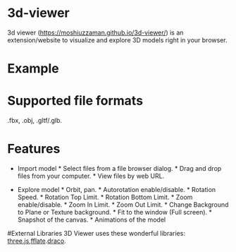 # 3d-viewer

3d viewer (https://moshiuzzaman.github.io/3d-viewer/) is an extension/website to visualize and explore 3D models right in your browser.

# Example

# Supported file formats
.fbx, .obj, .gltf/.glb.

# Features
 *  Import model
              * Select files from a file browser dialog.
              * Drag and drop files from your computer.
              * View files by web URL.

 *  Explore model
              * Orbit, pan.
              * Autorotation enable/disable.
              * Rotation Speed.
              * Rotation Top Limit.
              * Rotation Bottom Limit.
              * Zoom enable/disable.
              * Zoom In Limit.
              * Zoom Out Limit.
              *  Change Background to Plane or Texture background.
              *  Fit to the window (Full screen).
              *  Snapshot of the canvas.
              *  Animations of the model

#External Libraries
3D Viewer uses these wonderful libraries: [three.js](https://github.com/mrdoob/three.js),[fflate](https://github.com/101arrowz/fflate).[draco](https://github.com/google/draco).
    
